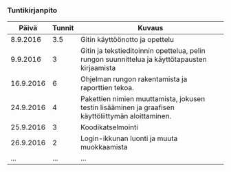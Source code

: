 ### Tuntikirjanpito
Päivä | Tunnit | Kuvaus
--------------- | ----- | ------
8.9.2016 | 3.5 | Gitin käyttöönotto ja opettelu
9.9.2016 | 3 | Gitin ja tekstieditoinnin opettelua, pelin rungon suunnittelua ja käyttötapausten kirjaamista
16.9.2016 | 6 | Ohjelman rungon rakentamista ja raporttien tekoa.
24.9.2016 | 4 | Pakettien nimien muuttamista, jokusen testin lisääminen ja graafisen käyttöliittymän aloittaminen.
25.9.2016 | 3 | Koodikatselmointi
26.9.2016 | 2 | Login-ikkunan luonti ja muuta muokkaamista
... | ... | ...
